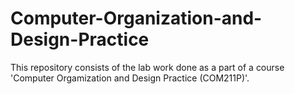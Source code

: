# Computer-Organization-and-Design-Practice
This repository consists of the lab work done as a part of a course 'Computer Orgamization and Design Practice (COM211P)'.
